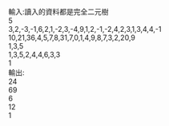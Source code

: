 輸入:讀入的資料都是完全二元樹<br>
5<br>
3,2,-3,-1,6,2,1,-2,3,-4,9,1,2,-1,-2,4,2,3,1,3,4,4,-1<br>
10,21,36,4,5,7,8,31,7,0,1,4,9,8,7,3,2,20,9<br>
1,3,5<br>
1,3,5,2,4,4,6,3,3<br>
1<br>
輸出:<br>
24<br>
69<br>
6<br>
12<br>
1<br>